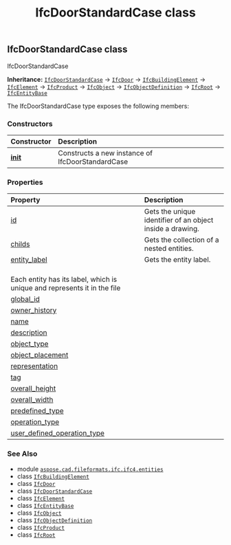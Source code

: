 ﻿---
title: IfcDoorStandardCase class
second_title: Aspose.CAD for Python via .NET API References
description: 
type: docs
weight: 1950
url: /python-net/aspose.cad.fileformats.ifc.ifc4.entities/ifcdoorstandardcase/
is_root: false
---

## IfcDoorStandardCase class

IfcDoorStandardCase



**Inheritance:** [`IfcDoorStandardCase`](/cad/python-net/aspose.cad.fileformats.ifc.ifc4.entities/ifcdoorstandardcase) → 
[`IfcDoor`](/cad/python-net/aspose.cad.fileformats.ifc.ifc4.entities/ifcdoor) → 
[`IfcBuildingElement`](/cad/python-net/aspose.cad.fileformats.ifc.ifc4.entities/ifcbuildingelement) → 
[`IfcElement`](/cad/python-net/aspose.cad.fileformats.ifc.ifc4.entities/ifcelement) → 
[`IfcProduct`](/cad/python-net/aspose.cad.fileformats.ifc.ifc4.entities/ifcproduct) → 
[`IfcObject`](/cad/python-net/aspose.cad.fileformats.ifc.ifc4.entities/ifcobject) → 
[`IfcObjectDefinition`](/cad/python-net/aspose.cad.fileformats.ifc.ifc4.entities/ifcobjectdefinition) → 
[`IfcRoot`](/cad/python-net/aspose.cad.fileformats.ifc.ifc4.entities/ifcroot) → 
[`IfcEntityBase`](/cad/python-net/aspose.cad.fileformats.ifc/ifcentitybase)



The IfcDoorStandardCase type exposes the following members:

### Constructors
| Constructor | Description |
| :- | :- |
| [__init__](/cad/python-net/aspose.cad.fileformats.ifc.ifc4.entities/ifcdoorstandardcase/__init__/#) | Constructs a new instance of IfcDoorStandardCase |


### Properties
| Property | Description |
| :- | :- |
| [id](/cad/python-net/aspose.cad.fileformats.ifc.ifc4.entities/ifcdoorstandardcase/id) | Gets the unique identifier of an object inside a drawing. |
| [childs](/cad/python-net/aspose.cad.fileformats.ifc.ifc4.entities/ifcdoorstandardcase/childs) | Gets the collection of a nested entities. |
| [entity_label](/cad/python-net/aspose.cad.fileformats.ifc.ifc4.entities/ifcdoorstandardcase/entity_label) | Gets the entity label.<br/>Each entity has its label, which is unique and represents it in the file |
| [global_id](/cad/python-net/aspose.cad.fileformats.ifc.ifc4.entities/ifcdoorstandardcase/global_id) |  |
| [owner_history](/cad/python-net/aspose.cad.fileformats.ifc.ifc4.entities/ifcdoorstandardcase/owner_history) |  |
| [name](/cad/python-net/aspose.cad.fileformats.ifc.ifc4.entities/ifcdoorstandardcase/name) |  |
| [description](/cad/python-net/aspose.cad.fileformats.ifc.ifc4.entities/ifcdoorstandardcase/description) |  |
| [object_type](/cad/python-net/aspose.cad.fileformats.ifc.ifc4.entities/ifcdoorstandardcase/object_type) |  |
| [object_placement](/cad/python-net/aspose.cad.fileformats.ifc.ifc4.entities/ifcdoorstandardcase/object_placement) |  |
| [representation](/cad/python-net/aspose.cad.fileformats.ifc.ifc4.entities/ifcdoorstandardcase/representation) |  |
| [tag](/cad/python-net/aspose.cad.fileformats.ifc.ifc4.entities/ifcdoorstandardcase/tag) |  |
| [overall_height](/cad/python-net/aspose.cad.fileformats.ifc.ifc4.entities/ifcdoorstandardcase/overall_height) |  |
| [overall_width](/cad/python-net/aspose.cad.fileformats.ifc.ifc4.entities/ifcdoorstandardcase/overall_width) |  |
| [predefined_type](/cad/python-net/aspose.cad.fileformats.ifc.ifc4.entities/ifcdoorstandardcase/predefined_type) |  |
| [operation_type](/cad/python-net/aspose.cad.fileformats.ifc.ifc4.entities/ifcdoorstandardcase/operation_type) |  |
| [user_defined_operation_type](/cad/python-net/aspose.cad.fileformats.ifc.ifc4.entities/ifcdoorstandardcase/user_defined_operation_type) |  |



### See Also
* module [`aspose.cad.fileformats.ifc.ifc4.entities`](..)
* class [`IfcBuildingElement`](/cad/python-net/aspose.cad.fileformats.ifc.ifc4.entities/ifcbuildingelement)
* class [`IfcDoor`](/cad/python-net/aspose.cad.fileformats.ifc.ifc4.entities/ifcdoor)
* class [`IfcDoorStandardCase`](/cad/python-net/aspose.cad.fileformats.ifc.ifc4.entities/ifcdoorstandardcase)
* class [`IfcElement`](/cad/python-net/aspose.cad.fileformats.ifc.ifc4.entities/ifcelement)
* class [`IfcEntityBase`](/cad/python-net/aspose.cad.fileformats.ifc/ifcentitybase)
* class [`IfcObject`](/cad/python-net/aspose.cad.fileformats.ifc.ifc4.entities/ifcobject)
* class [`IfcObjectDefinition`](/cad/python-net/aspose.cad.fileformats.ifc.ifc4.entities/ifcobjectdefinition)
* class [`IfcProduct`](/cad/python-net/aspose.cad.fileformats.ifc.ifc4.entities/ifcproduct)
* class [`IfcRoot`](/cad/python-net/aspose.cad.fileformats.ifc.ifc4.entities/ifcroot)
